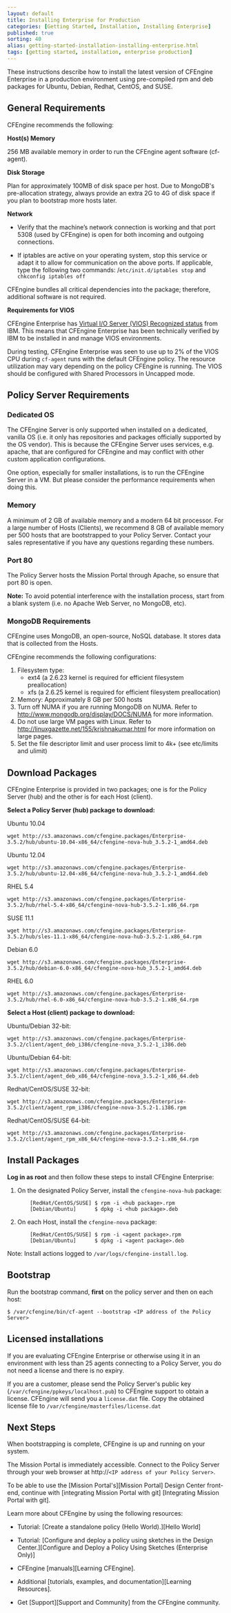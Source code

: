 ```yaml
---
layout: default
title: Installing Enterprise for Production
categories: [Getting Started, Installation, Installing Enterprise]
published: true
sorting: 40
alias: getting-started-installation-installing-enterprise.html
tags: [getting started, installation, enterprise production]
---
```


These instructions describe how to install the latest version of CFEngine Enterprise in a production environment 
using pre-compiled rpm and deb packages for Ubuntu, Debian, Redhat, CentOS, and SUSE.

## General Requirements

CFEngine recommends the following:

**Host(s) Memory** 

256 MB available memory in order to run the CFEngine agent software (cf-agent).

**Disk Storage** 

Plan for approximately 100MB of disk space per host. Due to MongoDB's pre-allocation 
strategy, always provide an extra 2G to 4G of disk space if you plan to bootstrap more hosts later.

**Network** 

* Verify that the machine’s network connection is working and that port 5308
  (used by CFEngine) is open for both incoming and outgoing connections.

* If iptables are active on your operating system, stop this service or adapt
  it to allow for communication on the above ports. If applicable, type the
  following two commands: /`etc/init.d/iptables stop` and `chkconfig iptables
  off`

CFEngine bundles all critical dependencies into the package; therefore,
additional software is not required.

**Requirements for VIOS**

CFEngine Enterprise has [Virtual I/O Server (VIOS) Recognized status](http://www.ibm.com/partnerworld/gsd/solutiondetails.do?solution=48493) from IBM.
This means that CFEngine Enterprise has been technically verified by IBM
to be installed in and manage VIOS environments.

During testing, CFEngine Enterprise was seen to use up to 2% of the VIOS CPU
during `cf-agent` runs with the default CFEngine policy. The resource
utilization may vary depending on the policy CFEngine is running.
The VIOS should be configured with Shared Processors in Uncapped mode.

## Policy Server Requirements

### Dedicated OS

The CFEngine Server is only supported when installed on a dedicated,
vanilla OS (i.e. it only has repositories and packages officially
supported by the OS vendor). This is because the CFEngine Server uses
services, e.g. apache, that are configured for CFEngine and may
conflict with other custom application configurations.

One option, especially for smaller installations, is to run the
CFEngine Server in a VM. But please consider the performance
requirements when doing this.

### Memory

A minimum of 2 GB of available memory and a modern 64 bit processor. For a
large number of Hosts (Clients), we recommend 8 GB of available memory per 500
hosts that are bootstrapped to your Policy Server. Contact your sales
representative if you have any questions regarding these numbers.

### Port 80

The Policy Server hosts the Mission Portal through Apache, so ensure that port
80 is open.

**Note:** To avoid potential interference with the installation process, start
from a blank system (i.e. no Apache Web Server, no MongoDB, etc).

### MongoDB Requirements

CFEngine uses MongoDB, an open-source, NoSQL database. It stores data that
is collected from the Hosts.

CFEngine recommends the following configurations:

1. Filesystem type:
   - ext4 (a 2.6.23 kernel is required for efficient filesystem preallocation)
   - xfs (a 2.6.25 kernel is required for efficient filesystem preallocation)
2. Memory: Approximately 8 GB per 500 hosts
3. Turn off NUMA if you are running MongoDB on NUMA. Refer to
http://www.mongodb.org/display/DOCS/NUMA for more information.
4. Do not use large VM pages with Linux. Refer to
http://linuxgazette.net/155/krishnakumar.html for more information on large
pages.
5. Set the file descriptor limit and user process limit to 4k+ (see etc/limits
and ulimit)

## Download Packages

CFEngine Enterprise is provided in two packages; one is for the Policy
Server (hub) and the other is for each Host (client). 

**Select a Policy Server (hub) package to download:**

Ubuntu 10.04

```
wget http://s3.amazonaws.com/cfengine.packages/Enterprise-3.5.2/hub/ubuntu-10.04-x86_64/cfengine-nova-hub_3.5.2-1_amd64.deb
```

Ubuntu 12.04

```
wget http://s3.amazonaws.com/cfengine.packages/Enterprise-3.5.2/hub/ubuntu-12.04-x86_64/cfengine-nova-hub_3.5.2-1_amd64.deb
```

RHEL 5.4

```
wget http://s3.amazonaws.com/cfengine.packages/Enterprise-3.5.2/hub/rhel-5.4-x86_64/cfengine-nova-hub-3.5.2-1.x86_64.rpm
```

SUSE 11.1

```
wget http://s3.amazonaws.com/cfengine.packages/Enterprise-3.5.2/hub/sles-11.1-x86_64/cfengine-nova-hub-3.5.2-1.x86_64.rpm
```

Debian 6.0

```
wget http://s3.amazonaws.com/cfengine.packages/Enterprise-3.5.2/hub/debian-6.0-x86_64/cfengine-nova-hub_3.5.2-1_amd64.deb
```

RHEL 6.0 

```
wget http://s3.amazonaws.com/cfengine.packages/Enterprise-3.5.2/hub/rhel-6.0-x86_64/cfengine-nova-hub-3.5.2-1.x86_64.rpm
```

**Select a Host (client) package to download:**

Ubuntu/Debian 32-bit:

```
wget http://s3.amazonaws.com/cfengine.packages/Enterprise-3.5.2/client/agent_deb_i386/cfengine-nova_3.5.2-1_i386.deb
```

Ubuntu/Debian 64-bit:

```
wget http://s3.amazonaws.com/cfengine.packages/Enterprise-3.5.2/client/agent_deb_x86_64/cfengine-nova_3.5.2-1_x86_64.deb
```

Redhat/CentOS/SUSE 32-bit:

```
wget http://s3.amazonaws.com/cfengine.packages/Enterprise-3.5.2/client/agent_rpm_i386/cfengine-nova-3.5.2-1.i386.rpm
```

Redhat/CentOS/SUSE 64-bit:

```
wget http://s3.amazonaws.com/cfengine.packages/Enterprise-3.5.2/client/agent_rpm_x86_64/cfengine-nova-3.5.2-1.x86_64.rpm
```

## Install Packages

**Log in as root** and then follow these steps to install CFEngine Enterprise:


1. On the designated Policy Server, install the `cfengine-nova-hub` package:

    ```
        [RedHat/CentOS/SUSE] $ rpm -i <hub package>.rpm
        [Debian/Ubuntu]      $ dpkg -i <hub package>.deb
    ```

2. On each Host, install the `cfengine-nova` package:

    ```
        [RedHat/CentOS/SUSE] $ rpm -i <agent package>.rpm
        [Debian/Ubuntu]      $ dpkg -i <agent package>.deb
    ```

Note: Install actions logged to `/var/logs/cfengine-install.log`.

## Bootstrap

Run the bootstrap command, **first** on the policy server and then on each
host:

```
$ /var/cfengine/bin/cf-agent --bootstrap <IP address of the Policy Server>
```

## Licensed installations

If you are evaluating CFEngine Enterprise or otherwise using it in an environment with 
less than 25 agents connecting to a Policy Server, 
you do not need a license and there is no expiry.

If you are a customer, please send the Policy Server's public key (`/var/cfengine/ppkeys/localhost.pub`) to
CFEngine support to obtain a license. CFEngine will send you a `license.dat`
file. Copy the obtained license file to
`/var/cfengine/masterfiles/license.dat`

## Next Steps

When bootstrapping is complete, CFEngine is up and running on your system.

The Mission Portal is immediately accessible. Connect to the Policy Server
through your web browser at http://`<IP address of your Policy Server>`.

To be able to use the [Mission Portal's][Mission Portal] Design Center
front-end, continue with [integrating Mission Portal with git] [Integrating Mission Portal with git]. 

Learn more about CFEngine by using the following resources:

* Tutorial: [Create a standalone policy (Hello World).][Hello World]

* Tutorial: [Configure and deploy a policy using sketches in the Design Center.][Configure and Deploy a Policy Using Sketches (Enterprise Only)]

* CFEngine [manuals][Learning CFEngine].

* Additional [tutorials, examples, and documentation][Learning Resources].

* Get [Support][Support and Community] from the CFEngine community.
